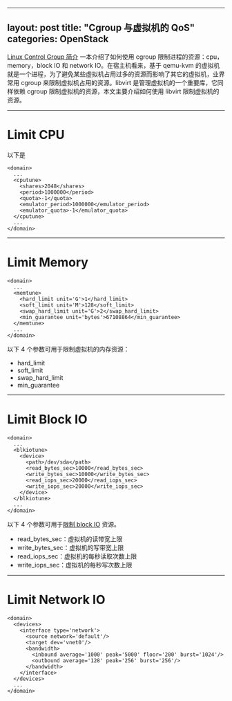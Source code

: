  ---
layout: post
title:  "Cgroup 与虚拟机的 QoS"
categories: OpenStack
---


[Linux Control Group 简介](http://wsfdl.com/linux/2015/05/21/%E7%90%86%E8%A7%A3control_group.html) 一本介绍了如何使用 cgroup 限制进程的资源：cpu，memory，block IO 和 network IO。在宿主机看来，基于 qemu-kvm 的虚拟机就是一个进程，为了避免某些虚拟机占用过多的资源而影响了其它的虚拟机，业界常用 cgroup 来限制虚拟机占用的资源。libvirt 是管理虚拟机的一个重要库，它同样依赖 cgroup 限制虚拟机的资源，本文主要介绍如何使用 libvirt 限制虚拟机的资源。

----------

# Limit CPU

以下是

~~~
<domain>
  ...
  <cputune>
    <shares>2048</shares>
    <period>1000000</period>
    <quota>-1</quota>
    <emulator_period>1000000</emulator_period>
    <emulator_quota>-1</emulator_quota>
  </cputune>
  ...
</domain>
~~~

----------

# Limit Memory

~~~
<domain>
  ...
  <memtune>
    <hard_limit unit='G'>1</hard_limit>
    <soft_limit unit='M'>128</soft_limit>
    <swap_hard_limit unit='G'>2</swap_hard_limit>
    <min_guarantee unit='bytes'>67108864</min_guarantee>
  </memtune>
  ...
</domain>
~~~

以下 4 个参数可用于限制虚拟机的内存资源：

- hard_limit
- soft_limit
- swap_hard_limit
- min_guarantee

---------

# Limit Block IO


~~~
<domain>
  ...
  <blkiotune>
    <device>
      <path>/dev/sda</path>
      <read_bytes_sec>10000</read_bytes_sec>
      <write_bytes_sec>10000</write_bytes_sec>
      <read_iops_sec>20000</read_iops_sec>
      <write_iops_sec>20000</write_iops_sec>
    </device>
  </blkiotune>
  ...
</domain>
~~~

以下 4 个参数可用于[限制 block IO](http://libvirt.org/formatdomain.html#elementsBlockTuning) 资源。

- read_bytes_sec：虚拟机的读带宽上限
- write_bytes_sec：虚拟机的写带宽上限
- read_iops_sec：虚拟机的每秒读取次数上限
- write_iops_sec：虚拟机的每秒写次数上限

-----------

# Limit Network IO 

~~~
<domain>
  <devices>
    <interface type='network'>
      <source network='default'/>
      <target dev='vnet0'/>
      <bandwidth>
        <inbound average='1000' peak='5000' floor='200' burst='1024'/>
        <outbound average='128' peak='256' burst='256'/>
      </bandwidth>
    </interface>
  </devices>
  ...
</domain>
~~~